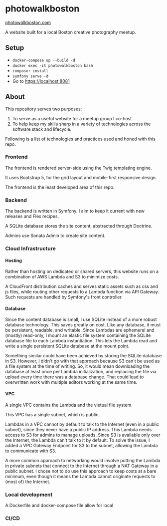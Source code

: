 # photowalkboston
[photowalkboston.com](https://photowalkboston.com)

A website built for a local Boston creative photography meetup.

## Setup

- `docker-compose up --build -d`
- `docker exec -it photowalkboston bash`
- `composer install`
- `symfony serve -d`
- Go to [https://localhost:8081](https://localhost:8081)

## About

This repository serves two purposes:
1. To serve as a useful website for a meetup group I co-host
2. To help keep my skills sharp in a variety of technologies across the software stack and lifecycle.

Following is a list of technologies and practices used and honed with this repo.

### Frontend

The frontend is rendered server-side using the Twig templating engine.

It uses Bootstrap 5, for the grid layout and mobile-first responsive design.

The frontend is the least developed area of this repo.

### Backend

The backend is written in Symfony. I aim to keep it current with new releases and Flex recipes.

A SQLite database stores the site content, abstracted through Doctrine.

Admins use Sonata Admin to create site content.

### Cloud Infrastructure

#### Hosting

Rather than hosting on dedicated or shared servers, this website runs on a combination of AWS Lambda and S3 to minimize
costs.

A CloudFront distribution caches and serves static assets such as css and js files, while routing other requests to a
Lambda function via API Gateway. Such requests are handled by Symfony's front controller.

#### Database

Since the content database is small, I use SQLite instead of a more robust database technology. This saves greatly on
cost. Like any database, it must be persistent, readable, and writable. Since Lambdas are ephemeral and (mostly)
read-only, I mount an elastic file system containing the SQLite database file to each Lambda instantiation. This lets
the Lambda read and write a single persistent SQLite database at the mount point.

Something similar could have been achieved by storing the SQLite database in S3. However, I didn't go with that approach
because S3 can't be used as a file system at the time of writing. So, it would mean downloading the database at least
once per Lambda initialization, and replacing the file via upload every time there was a database change. That could lead
to overwritten work with multiple editors working at the same time.

#### VPC

A single VPC contains the Lambda and the vietual file system.

This VPC has a single subnet, which is public.

Lambdas in a VPC cannot by default to talk to the Internet (even in a public subnet), since they never have a public IP
address. This Lambda needs access to S3 for admins to manage uploads. Since S3 is available only over the Internet, the
Lambda can't talk to it by default. To solve the issue, I added a VPC Gateway Endpoint for S3 to the subnet, allowing
the Lambda to communicate with S3. 

A more common approach to networking would involve putting the Lambda in private subnets that connect to the Internet
through a NAT Gateway in a public subnet. I chose not to do use this approach to keep costs at a bare minimum, even
though it means the Lambda cannot originate requests to (most of) the Internet. 

### Local development

A Dockerfile and docker-compose file allow for local 

### CI/CD

